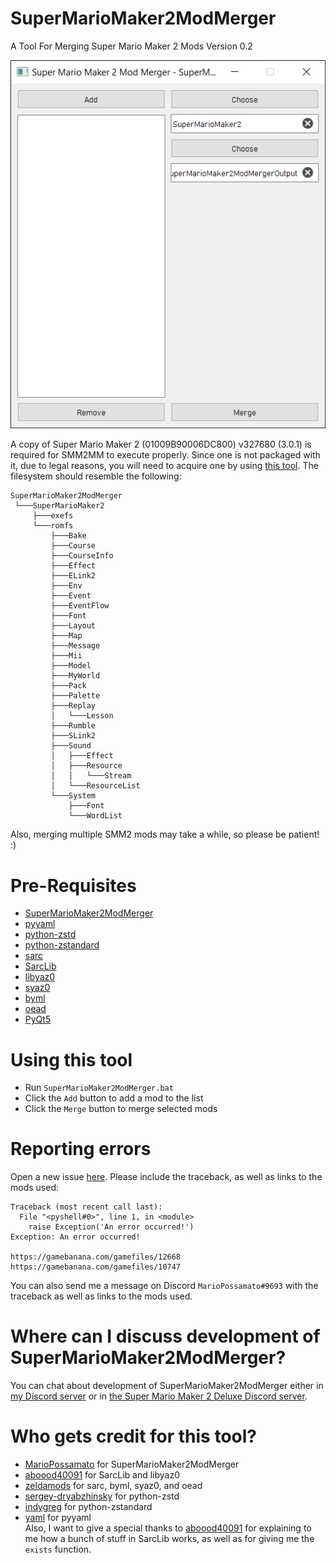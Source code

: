 # SuperMarioMaker2ModMerger
A Tool For Merging Super Mario Maker 2 Mods
Version 0.2

![preview](https://github.com/MarioPossamato/SuperMarioMaker2ModMerger/blob/main/SuperMarioMaker2ModMergerData/preview.png)

A copy of Super Mario Maker 2 (01009B90006DC800) v327680 (3.0.1) is required for SMM2MM to execute properly.  Since one is not packaged with it, due to legal reasons, you will need to acquire one by using [this tool](https://github.com/DarkMatterCore/nxdumptool/releases).  The filesystem should resemble the following:
```
SuperMarioMaker2ModMerger
 └───SuperMarioMaker2
     ├───exefs
     └───romfs
         ├───Bake
         ├───Course
         ├───CourseInfo
         ├───Effect
         ├───ELink2
         ├───Env
         ├───Event
         ├───EventFlow
         ├───Font
         ├───Layout
         ├───Map
         ├───Message
         ├───Mii
         ├───Model
         ├───MyWorld
         ├───Pack
         ├───Palette
         ├───Replay
         │   └───Lesson
         ├───Rumble
         ├───SLink2
         ├───Sound
         │   ├───Effect
         │   ├───Resource
         │   │   └───Stream
         │   └───ResourceList
         └───System
             ├───Font
             └───WordList
```
Also, merging multiple SMM2 mods may take a while, so please be patient! :)

# Pre-Requisites
- [SuperMarioMaker2ModMerger](https://github.com/MarioPossamato/SuperMarioMaker2ModMerger/archive/main.zip)
- [pyyaml](https://github.com/yaml/pyyaml)
- [python-zstd](https://github.com/sergey-dryabzhinsky/python-zstd)
- [python-zstandard](https://github.com/indygreg/python-zstandard)
- [sarc](https://github.com/zeldamods/sarc/)
- [SarcLib](https://github.com/aboood40091/SarcLib)
- [libyaz0](https://github.com/aboood40091/libyaz0)
- [syaz0](https://github.com/zeldamods/syaz0)
- [byml](https://github.com/zeldamods/byml-v2)
- [oead](https://github.com/zeldamods/oead)
- [PyQt5](https://pypi.org/project/PyQt5/)

# Using this tool
- Run `SuperMarioMaker2ModMerger.bat`
- Click the `Add` button to add a mod to the list
- Click the `Merge` button to merge selected mods

# Reporting errors
Open a new issue [here](https://github.com/MarioPossamato/SuperMarioMaker2ModMerger/issues).  Please include the traceback, as well as links to the mods used:
```
Traceback (most recent call last):
  File "<pyshell#0>", line 1, in <module>
    raise Exception('An error occurred!')
Exception: An error occurred!

https://gamebanana.com/gamefiles/12668
https://gamebanana.com/gamefiles/10747
```
You can also send me a message on Discord `MarioPossamato#9693` with the traceback as well as links to the mods used.

# Where can I discuss development of SuperMarioMaker2ModMerger?
You can chat about development of SuperMarioMaker2ModMerger either in [my Discord server](https://discord.gg/8wx8uQF) or in [the Super Mario Maker 2 Deluxe Discord server](https://discord.gg/WhgdAMy).

# Who gets credit for this tool?
- [MarioPossamato](https://github.com/MarioPossamato/) for SuperMarioMaker2ModMerger
- [aboood40091](https://github.com/aboood40091/) for SarcLib and libyaz0
- [zeldamods](https://github.com/zeldamods/) for sarc, byml, syaz0, and oead
- [sergey-dryabzhinsky](https://github.com/sergey-dryabzhinsky) for python-zstd
- [indygreg](https://github.com/indygreg) for python-zstandard
- [yaml](https://github.com/yaml) for pyyaml  
Also, I want to give a special thanks to [aboood40091](https://github.com/aboood40091/) for explaining to me how a bunch of stuff in SarcLib works, as well as for giving me the `exists` function.
